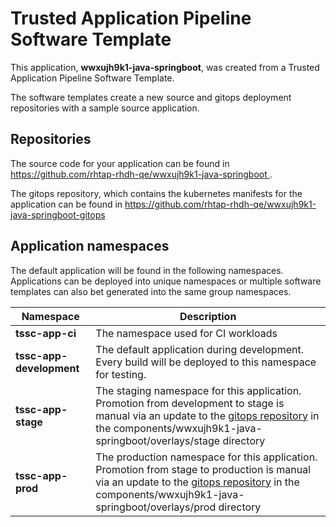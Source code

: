 # Trusted Application Pipeline Software Template

This application, **wwxujh9k1-java-springboot**, was created from a Trusted Application Pipeline Software Template.

The software templates create a new source and gitops deployment repositories with a sample source application. 

## Repositories

The source code for your application can be found in [https://github.com/rhtap-rhdh-qe/wwxujh9k1-java-springboot ](https://github.com/rhtap-rhdh-qe/wwxujh9k1-java-springboot ).
 
The gitops repository, which contains the kubernetes manifests for the application can be found in 
[https://github.com/rhtap-rhdh-qe/wwxujh9k1-java-springboot-gitops ](https://github.com/rhtap-rhdh-qe/wwxujh9k1-java-springboot-gitops ) 

## Application namespaces 

The default application will be found in the following namespaces. Applications can be deployed into unique namespaces or multiple software templates can also bet generated into the same group namespaces.  

|  Namespace   |  Description   |  
| -------- | -------- |
| **tssc-app-ci** | The namespace used for CI workloads |
| **tssc-app-development** | The default application during development. Every build will be deployed to this namespace for testing. |
| **tssc-app-stage** | The staging namespace for this application. Promotion from development to stage is manual via an update to the [gitops repository](https://github.com/rhtap-rhdh-qe/wwxujh9k1-java-springboot-gitops ) in the components/wwxujh9k1-java-springboot/overlays/stage directory |
| **tssc-app-prod** | The production namespace for this application. Promotion from stage to production is manual via an update to the [gitops repository](https://github.com/rhtap-rhdh-qe/wwxujh9k1-java-springboot-gitops ) in the components/wwxujh9k1-java-springboot/overlays/prod directory |